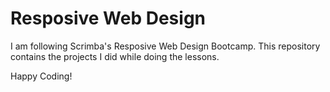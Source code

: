 # Resposive Web Design

I am following Scrimba's Resposive Web Design Bootcamp.
This repository contains the projects I did while doing the lessons.



Happy Coding!
